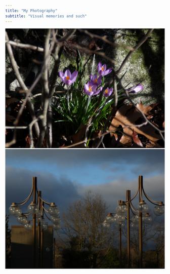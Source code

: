 ```yaml
---
title: "My Photography"
subtitle: "Visual memories and such"
---
```


![tulips](img/tulips.jpeg) ![north poles](img/northpoles.jpeg)